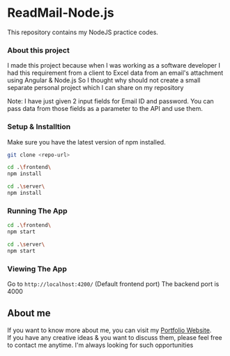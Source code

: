 # ReadMail-Node.js

This repository contains my NodeJS practice codes. <br />

### About this project

I made this project because when I was working as a software developer I had this requirement from a client to Excel data from an email's attachment using Angular & Node.js
So I thought why should not create a small separate personal project which I can share on my repository

Note: I have just given 2 input fields for Email ID and password. You can pass data from those fields as a parameter to the API and use them.

### Setup & Installtion

Make sure you have the latest version of npm installed.

```bash
git clone <repo-url>
```

```bash
cd .\frontend\
npm install
```

```bash
cd .\server\
npm install
```

### Running The App

```bash
cd .\frontend\
npm start
```

```bash
cd .\server\
npm start
```

### Viewing The App

Go to `http://localhost:4200/` (Default frontend port)
The backend port is 4000

## About me

If you want to know more about me, you can visit my [Portfolio Website](https://abhilash-gupta.web.app/).</br>
If you have any creative ideas & you want to discuss them, please feel free to contact me anytime. I'm always looking for such opportunities
